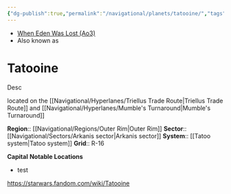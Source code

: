 ```yaml
---
{"dg-publish":true,"permalink":"/navigational/planets/tatooine/","tags":["map","planet","outerrim","starkiller","arkanis","mumbles","triellus","spicetri","unfinished"],"noteIcon":"saber1"}
---
```


- [When Eden Was Lost (Ao3)](https://archiveofourown.org/works/19334440/chapters/45992584)
- Also known as 
# Tatooine
Desc

located on the [[Navigational/Hyperlanes/Triellus Trade Route\|Triellus Trade Route]] and [[Navigational/Hyperlanes/Mumble's Turnaround\|Mumble's Turnaround]]

**Region**::  [[Navigational/Regions/Outer Rim\|Outer Rim]]
**Sector**::  [[Navigational/Sectors/Arkanis sector\|Arkanis sector]]
**System**::  [[Tatoo system\|Tatoo system]]
**Grid**::  R-16

**Capital**
**Notable Locations**
- test

https://starwars.fandom.com/wiki/Tatooine

